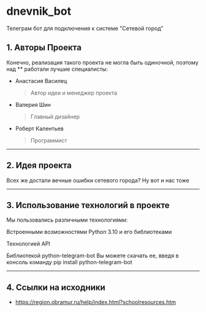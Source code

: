 # dnevnik_bot
Телеграм бот для подключения к системе "Сетевой город"


<!-- Для тестировщиков: управление на стрелочки, прыжок - пробел! <3 -->
## 1. Авторы Проекта
Конечно, реализация такого проекта не могла быть одиночной, поэтому над ** работали лучшие специалисты:

* Анастасия Василец
  > Автор идеи и менеджер проекта

* Валерия Шин
  > Главный дизайнер

* Роберт Калентьев 
  > Программист 

---
## 2. Идея проекта
Всех же достали вечные ошибки сетевого города? Ну вот и нас тоже

---
## 3. Использование технологий в проекте
Мы пользовались различными технологиями:

Встроенными возможностями Python 3.10 и его библиотеками

Технологией API

Библиотекой python-telegram-bot
Вы можете скачать ее, введя в консоль команду pip install python-telegram-bot

---
## 4. Ссылки на исходники
* https://region.obramur.ru/help/index.html?schoolresources.htm
